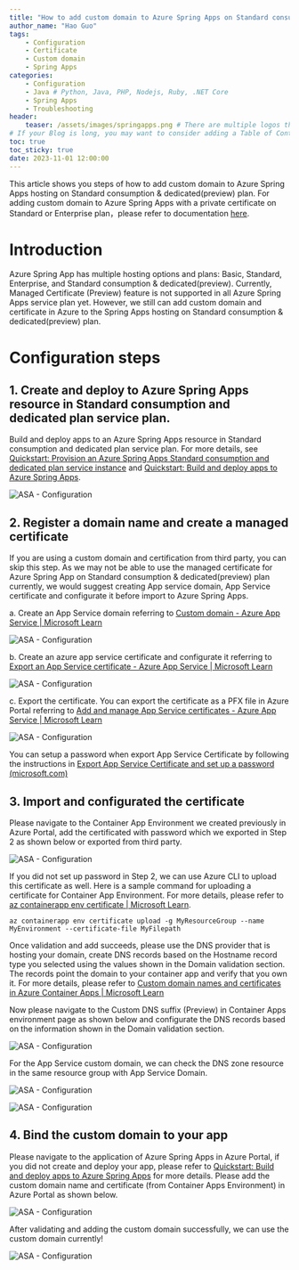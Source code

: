 ```yaml
---
title: "How to add custom domain to Azure Spring Apps on Standard consumption & dedicated(preview) plan?"
author_name: "Hao Guo"
tags:
    - Configuration
    - Certificate
    - Custom domain
    - Spring Apps
categories:
    - Configuration
    - Java # Python, Java, PHP, Nodejs, Ruby, .NET Core
    - Spring Apps
    - Troubleshooting 
header:
    teaser: /assets/images/springapps.png # There are multiple logos that can be used in "/assets/images" if you choose to add one.
# If your Blog is long, you may want to consider adding a Table of Contents by adding the following two settings.
toc: true
toc_sticky: true
date: 2023-11-01 12:00:00
---
```


This article shows you steps of how to add custom domain to Azure Spring Apps hosting on Standard consumption & dedicated(preview) plan. For adding custom domain to Azure Spring Apps with a private certificate on Standard or Enterprise plan，please refer to documentation [here](https://learn.microsoft.com/en-us/azure/spring-apps/how-to-custom-domain?tabs=Azure-portal). 

# Introduction
Azure Spring App has multiple hosting options and plans: Basic, Standard, Enterprise, and Standard consumption & dedicated(preview). Currently, Managed Certificate (Preview) feature is not supported in all Azure Spring Apps service plan yet. However, we still can add custom domain and certificate in Azure to the Spring Apps hosting on Standard consumption & dedicated(preview) plan.

# Configuration steps
## 1. Create and deploy to Azure Spring Apps resource in Standard consumption and dedicated plan service plan. 
Build and deploy apps to an Azure Spring Apps resource in Standard consumption and dedicated plan service plan. For more details, see [Quickstart: Provision an Azure Spring Apps Standard consumption and dedicated plan service instance](https://learn.microsoft.com/en-us/azure/spring-apps/quickstart-provision-standard-consumption-service-instance) and [Quickstart: Build and deploy apps to Azure Spring Apps](https://learn.microsoft.com/en-us/azure/spring-apps/quickstart-deploy-apps).

![ASA - Configuration](/media/2023/11/asa-custom-domain-1.png)

## 2. Register a domain name and create a managed certificate
If you are using a custom domain and certification from third party, you can skip this step. As we may not be able to use the managed certificate for Azure Spring App on Standard consumption & dedicated(preview) plan currently, we would suggest creating App service domain, App Service certificate and configurate it before import to Azure Spring Apps. 

a. Create an App Service domain referring to [Custom domain - Azure App Service | Microsoft Learn](https://learn.microsoft.com/en-us/azure/app-service/manage-custom-dns-buy-domain)

![ASA - Configuration](/media/2023/11/asa-custom-domain-2.png)

b. Create an azure app service certificate and configurate it referring to [Export an App Service certificate - Azure App Service | Microsoft Learn](https://learn.microsoft.com/en-us/azure/app-service/configure-ssl-app-service-certificate?tabs=portal)

![ASA - Configuration](/media/2023/11/asa-custom-domain-3.png)

c. Export the certificate. You can export the certificate as a PFX file in Azure Portal referring to [Add and manage App Service certificates - Azure App Service | Microsoft Learn](https://learn.microsoft.com/en-us/azure/app-service/configure-ssl-app-service-certificate?tabs=portal#export-an-app-service-certificate)

![ASA - Configuration](/media/2023/11/asa-custom-domain-4.png)

You can setup a password when export App Service Certificate by following the instructions in [Export App Service Certificate and set up a password (microsoft.com)](https://techcommunity.microsoft.com/t5/apps-on-azure-blog/export-app-service-certificate-and-set-up-a-password/ba-p/3731559)

## 3. Import and configurated the certificate
Please navigate to the Container App Environment we created previously in Azure Portal, add the certificated with password which we exported in Step 2 as shown below or exported from third party.

![ASA - Configuration](/media/2023/11/asa-custom-domain-5.png)

If you did not set up password in Step 2, we can use Azure CLI to upload this certificate as well. Here is a sample command for uploading a certificate for Container App Environment. For more details, please refer to [az containerapp env certificate | Microsoft Learn](https://learn.microsoft.com/en-us/cli/azure/containerapp/env/certificate?view=azure-cli-latest#az-containerapp-env-certificate-upload).

`az containerapp env certificate upload -g MyResourceGroup --name MyEnvironment --certificate-file MyFilepath`

Once validation and add succeeds, please use the DNS provider that is hosting your domain, create DNS records based on the Hostname record type you selected using the values shown in the Domain validation section. The records point the domain to your container app and verify that you own it. For more details, please refer to [Custom domain names and certificates in Azure Container Apps | Microsoft Learn](https://learn.microsoft.com/en-us/azure/container-apps/custom-domains-certificates#environment)

Now please navigate to the Custom DNS suffix (Preview) in Container Apps environment page as shown below and configurate the DNS records based on the information shown in the Domain validation section.

![ASA - Configuration](/media/2023/11/asa-custom-domain-6.png)

For the App Service custom domain, we can check the DNS zone resource in the same resource group with App Service Domain. 

![ASA - Configuration](/media/2023/11/asa-custom-domain-7.png)

![ASA - Configuration](/media/2023/11/asa-custom-domain-8.png)

## 4. Bind the custom domain to your app
Please navigate to the application of Azure Spring Apps in Azure Portal, if you did not create and deploy your app, please refer to [Quickstart: Build and deploy apps to Azure Spring Apps](https://learn.microsoft.com/en-us/azure/spring-apps/quickstart-deploy-apps) for more details. Please add the custom domain name and certificate (from Container Apps Environment) in Azure Portal as shown below.

![ASA - Configuration](/media/2023/11/asa-custom-domain-9.png)

After validating and adding the custom domain successfully, we can use the custom domain currently!

![ASA - Configuration](/media/2023/11/asa-custom-domain-10.png)
